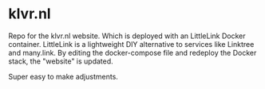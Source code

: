 # klvr.nl
Repo for the klvr.nl website. Which is deployed with an LittleLink Docker container. 
LittleLink is a lightweight DIY alternative to services like Linktree and many.link.
By editing the docker-compose file and redeploy the Docker stack, the "website" is updated.

Super easy to make adjustments.
